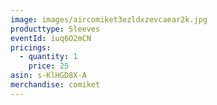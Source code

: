 ```yaml
---
image: images/aircomiket3ezldxzevcaear2k.jpg
producttype: Sleeves
eventId: iuq6O2mCN
pricings:
  - quantity: 1
    price: 25
asin: s-KlHGD8X-A
merchandise: comiket
---
```

